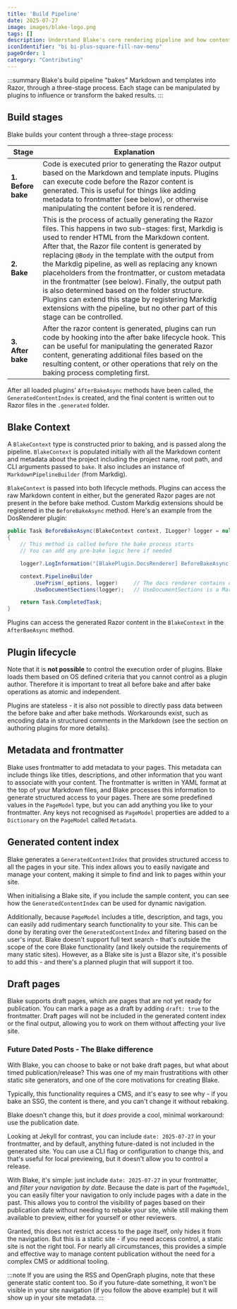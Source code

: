 ```yaml
---
title: 'Build Pipeline'
date: 2025-07-27
image: images/blake-logo.png
tags: []
description: Understand Blake's core rendering pipeline and how content is processed.
iconIdentifier: "bi bi-plus-square-fill-nav-menu"
pageOrder: 1
category: "Contributing"
---
```


:::summary
Blake's build pipeline "bakes" Markdown and templates into Razor, through a three-stage process. Each stage can be manipulated by plugins to influence or transform the baked results.
:::

## Build stages

Blake builds your content through a three-stage process:

| **Stage**          | **Explanation**                                                                                                                                                                                                                                                                                                                                                                                                                                                                                                                                                                                                                    |
| ------------------ | ---------------------------------------------------------------------------------------------------------------------------------------------------------------------------------------------------------------------------------------------------------------------------------------------------------------------------------------------------------------------------------------------------------------------------------------------------------------------------------------------------------------------------------------------------------------------------------------------------------------------------------- |
| **1. Before bake** | Code is executed prior to generating the Razor output based on the Markdown and template inputs. Plugins can execute code before the Razor content is generated. This is useful for things like adding metadata to frontmatter (see below), or otherwise manipulating the content before it is rendered.                                                                                                                                                                                                                                                                                                                           |
| **2. Bake**        | This is the process of actually generating the Razor files. This happens in two sub-stages: first, Markdig is used to render HTML from the Markdown content. After that, the Razor file content is generated by replacing `@Body` in the template with the output from the Markdig pipeline, as well as replacing any known placeholders from the frontmatter, or custom metadata in the frontmatter (see below). Finally, the output path is also determined based on the folder structure. Plugins can extend this stage by registering Markdig extensions with the pipeline, but no other part of this stage can be controlled. |
| **3. After bake**  | After the razor content is generated, plugins can run code by hooking into the after bake lifecycle hook. This can be useful for manipulating the generated Razor content, generating additional files based on the resulting content, or other operations that rely on the baking process completing first.                                                                                                                                                                                                                                                                                                                       |

After all loaded plugins' `AfterBakeAsync` methods have been called, the `GeneratedContentIndex` is created, and the final content is written out to Razor files in the `.generated` folder.

## Blake Context

A `BlakeContext` type is constructed prior to baking, and is passed along the pipeline. `BlakeContext` is populated initially with all the Markdown content and metadata about the project including the project name, root path, and CLI arguments passed to `bake`. It also includes an instance of `MarkdownPipelineBuilder` (from Markdig).

`BlakeContext` is passed into both lifecycle methods. Plugins can access the raw Markdown content in either, but the generated Razor pages are not present in the before bake method. Custom Markdig extensions should be registered in the `BeforeBakeAsync` method. Here's an example from the DosRenderer plugin:

```csharp
public Task BeforeBakeAsync(BlakeContext context, ILogger? logger = null)
{
    // This method is called before the bake process starts
    // You can add any pre-bake logic here if needed

    logger?.LogInformation("[BlakePlugin.DocsRenderer] BeforeBakeAsync called.");

    context.PipelineBuilder
        .UsePrism(_options, logger)     // The docs renderer contains custom Prism extensions for syntax highlighting
        .UseDocumentSections(logger);   // UseDocumentSections is a Markdig extension that registers a custom pipeline renderer

    return Task.CompletedTask;
}
```

Plugins can access the generated Razor content in the `BlakeContext` in the `AfterBaeAsync` method.

## Plugin lifecycle

Note that it is **not possible** to control the execution order of plugins. Blake loads them based on OS defined criteria that you cannot control as a plugin author. Therefore it is important to treat all before bake and after bake operations as atomic and independent.

Plugins are stateless - it is also not possible to directly pass data between the before bake and after bake methods. Workarounds exist, such as encoding data in structured comments in the Markdown (see the section on authoring plugins for more details).

## Metadata and frontmatter

Blake uses frontmatter to add metadata to your pages. This metadata can include things like titles, descriptions, and other information that you want to associate with your content. The frontmatter is written in YAML format at the top of your Markdown files, and Blake processes this information to generate structured access to your pages. There are some predefined values in the `PageModel` type, but you can add anything you like to your frontmatter. Any keys not recognised as `PageModel` properties are added to a `Dictionary` on the `PageModel` called `Metadata`.

## Generated content index

Blake generates a `GeneratedContentIndex` that provides structured access to all the pages in your site. This index allows you to easily navigate and manage your content, making it simple to find and link to pages within your site.

When initialising a Blake site, if you include the sample content, you can see how the `GeneratedContentIndex` can be used for dynamic navigation.

Additionally, because `PageModel` includes a title, description, and tags, you can easily add rudimentary search functionality to your site. This can be done by iterating over the `GeneratedContentIndex` and filtering based on the user's input. Blake doesn't support full text search - that's outside the scope of the core Blake functionality (and likely outside the requirements of many static sites). However, as a Blake site is just a Blazor site, it's possible to add this - and there's a planned plugin that will support it too.

## Draft pages

Blake supports draft pages, which are pages that are not yet ready for publication. You can mark a page as a draft by adding `draft: true` to the frontmatter. Draft pages will not be included in the generated content index or the final output, allowing you to work on them without affecting your live site.

### Future Dated Posts - The Blake difference

With Blake, you can choose to bake or not bake draft pages, but what about timed publication/release? This was one of my main frustratitions with other static site generators, and one of the core motivations for creating Blake.

Typically, this functionality requires a CMS, and it's easy to see why - if you bake an SSG, the content is there, and you can't change it without rebaking.

Blake doesn't change this, but it _does_ provide a cool, minimal workaround: use the publication date.

Looking at Jekyll for contrast, you can include `date: 2025-07-27` in your frontmatter, and by default, anything future-dated is not included in the generated site. You can use a CLI flag or configuration to change this, and that's useful for local previewing, but it doesn't allow you to control a release.

With Blake, it's simple: just include `date: 2025-07-27` in your frontmatter, and _filter your navigation by date_. Because the date is part of the `PageModel`, you can easily filter your navigation to only include pages with a date in the past. This allows you to control the visibility of pages based on their publication date without needing to rebake your site, while still making them available to preview, either for yourself or other reviewers.

Granted, this does not restrict access to the page itself, only hides it from the navigation. But this is a static site - if you need access control, a static site is not the right tool. For nearly all circumstances, this provides a simple and effective way to manage content publication without the need for a complex CMS or additional tooling.

:::note
If you are using the RSS and OpenGraph plugins, note that these generate static content too. So if you future-date something, it won't be visible in your site navigation (if you follow the above example) but it will show up in your site metadata.
:::
